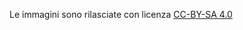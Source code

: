 Le immagini sono rilasciate con licenza [CC-BY-SA 4.0](https://creativecommons.org/licenses/by-sa/4.0/)
